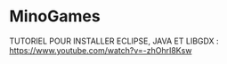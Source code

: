 # MinoGames

TUTORIEL POUR INSTALLER ECLIPSE, JAVA ET LIBGDX :
https://www.youtube.com/watch?v=-zhOhrI8Ksw
